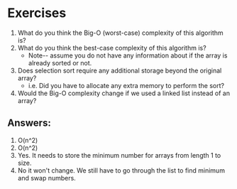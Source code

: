 # Exercises

1. What do you think the Big-O (worst-case) complexity of this algorithm is? 
2. What do you think the best-case complexity of this algorithm is? 
	- Note-- assume you do not have any information about if the array is already sorted or not.
3. Does selection sort require any additional storage beyond the original array? 
	- i.e. Did you have to allocate any extra memory to perform the sort?
5. Would the Big-O complexity change if we used a linked list instead of an array?

## Answers:

1. O(n^2)
2. O(n^2)
3. Yes. It needs to store the minimum number for arrays from length 1 to size.
4. No it won't change. We still have to go through the list to find minimum and swap numbers.
